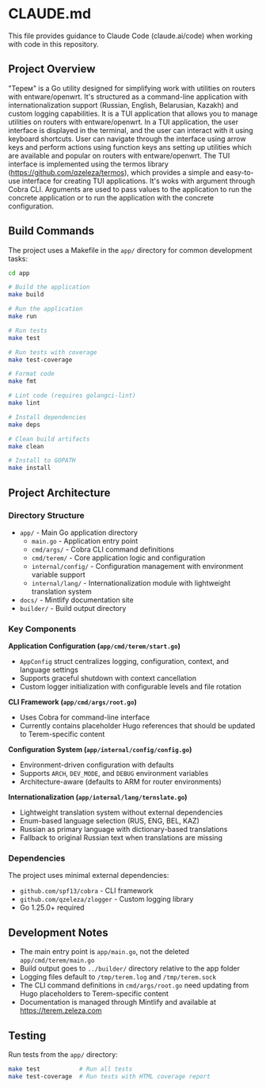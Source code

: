 # CLAUDE.md

This file provides guidance to Claude Code (claude.ai/code) when working with code in this repository.

## Project Overview

"Терем" is a Go utility designed for simplifying work with utilities on routers with entware/openwrt. It's structured as a command-line application with internationalization support (Russian, English, Belarusian, Kazakh) and custom logging capabilities. It is a TUI application that allows you to manage utilities on routers with entware/openwrt. In a TUI application, the user interface is displayed in the terminal, and the user can interact with it using keyboard shortcuts. User can navigate through the interface using arrow keys and perform actions using function keys ans setting up utilities which are available and popular on routers with entware/openwrt.
The TUI interface is implemented using the termos library (https://github.com/qzeleza/termos), which provides a simple and easy-to-use interface for creating TUI applications. It's woks with argument through Cobra CLI. Arguments are used to pass values to the application to run the concrete application or to run the application with the concrete configuration.

## Build Commands

The project uses a Makefile in the `app/` directory for common development tasks:

```bash
cd app

# Build the application
make build

# Run the application
make run

# Run tests
make test

# Run tests with coverage
make test-coverage

# Format code
make fmt

# Lint code (requires golangci-lint)
make lint

# Install dependencies
make deps

# Clean build artifacts
make clean

# Install to GOPATH
make install
```

## Project Architecture

### Directory Structure
- `app/` - Main Go application directory
  - `main.go` - Application entry point
  - `cmd/args/` - Cobra CLI command definitions
  - `cmd/terem/` - Core application logic and configuration
  - `internal/config/` - Configuration management with environment variable support
  - `internal/lang/` - Internationalization module with lightweight translation system
- `docs/` - Mintlify documentation site
- `builder/` - Build output directory

### Key Components

**Application Configuration (`app/cmd/terem/start.go`)**
- `AppConfig` struct centralizes logging, configuration, context, and language settings
- Supports graceful shutdown with context cancellation
- Custom logger initialization with configurable levels and file rotation

**CLI Framework (`app/cmd/args/root.go`)**
- Uses Cobra for command-line interface
- Currently contains placeholder Hugo references that should be updated to Terem-specific content

**Configuration System (`app/internal/config/config.go`)**
- Environment-driven configuration with defaults
- Supports `ARCH`, `DEV_MODE`, and `DEBUG` environment variables
- Architecture-aware (defaults to ARM for router environments)

**Internationalization (`app/internal/lang/ternslate.go`)**
- Lightweight translation system without external dependencies
- Enum-based language selection (RUS, ENG, BEL, KAZ)
- Russian as primary language with dictionary-based translations
- Fallback to original Russian text when translations are missing

### Dependencies

The project uses minimal external dependencies:
- `github.com/spf13/cobra` - CLI framework
- `github.com/qzeleza/zlogger` - Custom logging library
- Go 1.25.0+ required

## Development Notes

- The main entry point is `app/main.go`, not the deleted `app/cmd/terem/main.go`
- Build output goes to `../builder/` directory relative to the app folder
- Logging files default to `/tmp/terem.log` and `/tmp/terem.sock`
- The CLI command definitions in `cmd/args/root.go` need updating from Hugo placeholders to Terem-specific content
- Documentation is managed through Mintlify and available at https://terem.zeleza.com

## Testing

Run tests from the `app/` directory:
```bash
make test           # Run all tests
make test-coverage  # Run tests with HTML coverage report
```